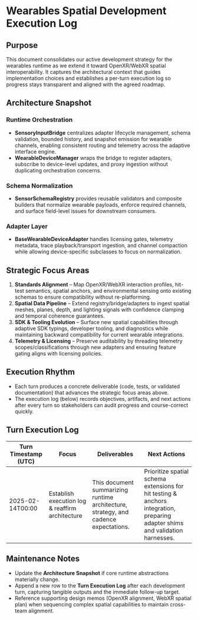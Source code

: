 # Wearables Spatial Development Execution Log

## Purpose
This document consolidates our active development strategy for the wearables runtime as we extend it toward OpenXR/WebXR spatial interoperability. It captures the architectural context that guides implementation choices and establishes a per-turn execution log so progress stays transparent and aligned with the agreed roadmap.

## Architecture Snapshot
### Runtime Orchestration
- **SensoryInputBridge** centralizes adapter lifecycle management, schema validation, bounded history, and snapshot emission for wearable channels, enabling consistent routing and telemetry across the adaptive interface engine.
- **WearableDeviceManager** wraps the bridge to register adapters, subscribe to device-level updates, and proxy ingestion without duplicating orchestration concerns.

### Schema Normalization
- **SensorSchemaRegistry** provides reusable validators and composite builders that normalize wearable payloads, enforce required channels, and surface field-level issues for downstream consumers.

### Adapter Layer
- **BaseWearableDeviceAdapter** handles licensing gates, telemetry metadata, trace playback/transport ingestion, and channel compaction while allowing device-specific subclasses to focus on normalization.

## Strategic Focus Areas
1. **Standards Alignment** – Map OpenXR/WebXR interaction profiles, hit-test semantics, spatial anchors, and environmental sensing onto existing schemas to ensure compatibility without re-platforming.
2. **Spatial Data Pipeline** – Extend registry/bridge/adapters to ingest spatial meshes, planes, depth, and lighting signals with confidence clamping and temporal coherence guarantees.
3. **SDK & Tooling Evolution** – Surface new spatial capabilities through adaptive SDK typings, developer tooling, and diagnostics while maintaining backward compatibility for current wearable integrations.
4. **Telemetry & Licensing** – Preserve auditability by threading telemetry scopes/classifications through new adapters and ensuring feature gating aligns with licensing policies.

## Execution Rhythm
- Each turn produces a concrete deliverable (code, tests, or validated documentation) that advances the strategic focus areas above.
- The execution log (below) records objectives, artifacts, and next actions after every turn so stakeholders can audit progress and course-correct quickly.

## Turn Execution Log
| Turn Timestamp (UTC) | Focus | Deliverables | Next Actions |
| --- | --- | --- | --- |
| 2025-02-14T00:00 | Establish execution log & reaffirm architecture | This document summarizing runtime architecture, strategy, and cadence expectations. | Prioritize spatial schema extensions for hit testing & anchors integration, preparing adapter shims and validation harnesses. |

## Maintenance Notes
- Update the **Architecture Snapshot** if core runtime abstractions materially change.
- Append a new row to the **Turn Execution Log** after each development turn, capturing tangible outputs and the immediate follow-up target.
- Reference supporting design memos (OpenXR alignment, WebXR spatial plan) when sequencing complex spatial capabilities to maintain cross-team alignment.
